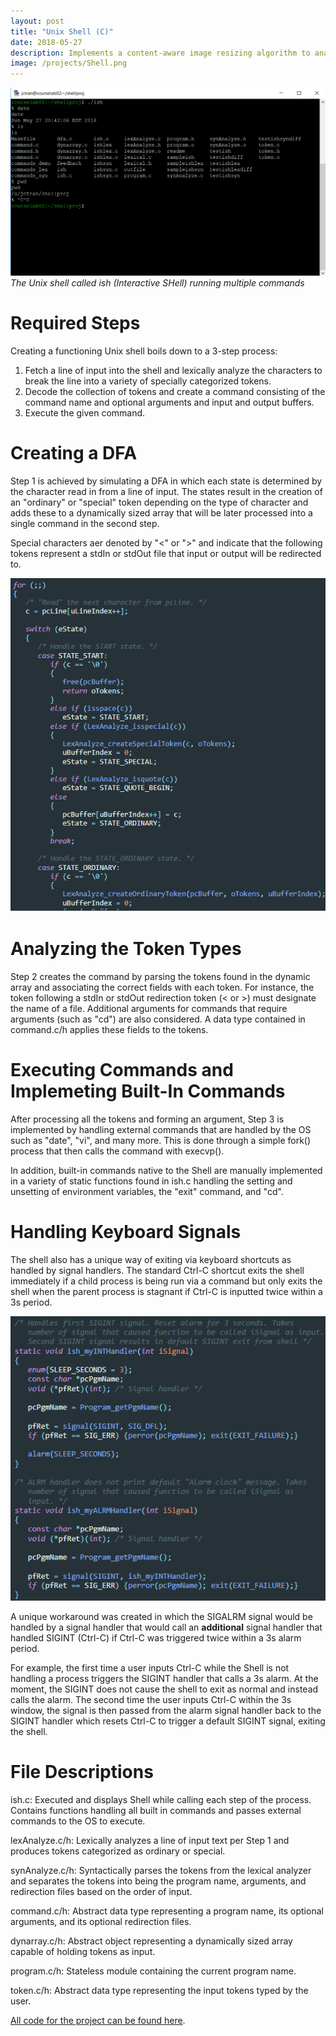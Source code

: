 ```yaml
---
layout: post
title: "Unix Shell (C)"
date: 2018-05-27
description: Implements a content-aware image resizing algorithm to analyze images for redundant areas and automatically crops these sections of the images
image: /projects/Shell.png
---
```

![]( /projects/Shell.png )*The Unix shell called ish (Interactive SHell) running multiple commands*

# Required Steps
Creating a functioning Unix shell boils down to a 3-step process:
1. Fetch a line of input into the shell and lexically analyze the characters to break the line into a variety of specially categorized tokens.
2. Decode the collection of tokens and create a command consisting of the command name and optional arguments and input and output buffers.
3. Execute the given command.

# Creating a DFA
Step 1 is achieved by simulating a DFA in which each state is determined by the character read in from a line of input. The states result in the creation of an "ordinary" or "special" token depending on the type of character and adds these to a dynamically sized array that will be later processed into a single command in the second step.

Special characters aer denoted by "<" or ">" and indicate that the following tokens represent a stdIn or stdOut file that input or output will be redirected to.

![A snippet from LexAnalyze.c showing a portion of the DFA](/projects/ShellLex.png)

# Analyzing the Token Types
Step 2 creates the command by parsing the tokens found in the dynamic array and associating the correct fields with each token. For instance, the token following a stdIn or stdOut redirection token (< or >) must designate the name of a file. Additional arguments for commands that require arguments (such as "cd") are also considered. A data type contained in command.c/h applies these fields to the tokens.

# Executing Commands and Implemeting Built-In Commands
After processing all the tokens and forming an argument, Step 3 is implemented by handling external commands that are handled by the OS such as "date", "vi", and many more. This is done through a simple fork() process that then calls the command with execvp().

In addition, built-in commands native to the Shell are manually implemented in a variety of static functions found in ish.c handling the setting and unsetting of environment variables, the "exit" command, and "cd".

# Handling Keyboard Signals
The shell also has a unique way of exiting via keyboard shortcuts as handled by signal handlers. The standard Ctrl-C shortcut exits the shell immediately if a child process is being run via a command but only exits the shell when the parent process is stagnant if Ctrl-C is inputted twice within a 3s period.

![The unique Ctrl-C behavior implemented using signal handlers](/projects/ShellAlarm.png)

A unique workaround was created in which the SIGALRM signal would be handled by a signal handler that would call an **additional** signal handler that handled SIGINT (Ctrl-C) if Ctrl-C was triggered twice within a 3s alarm period.

For example, the first time a user inputs Ctrl-C while the Shell is not handling a process triggers the SIGINT handler that calls a 3s alarm. At the moment, the SIGINT does not cause the shell to exit as normal and instead calls the alarm. The second time the user inputs Ctrl-C within the 3s window, the signal is then passed from the alarm signal handler back to the SIGINT handler which resets Ctrl-C to trigger a default SIGINT signal, exiting the shell.

# File Descriptions
ish.c: Executed and displays Shell while calling each step of the process. Contains functions handling all built in commands and passes external commands to the OS to execute.

lexAnalyze.c/h: Lexically analyzes a line of input text per Step 1 and produces tokens categorized as ordinary or special.

synAnalyze.c/h: Syntactically parses the tokens from the lexical analyzer and separates the tokens into being the program name, arguments, and redirection files based on the order of input.

command.c/h: Abstract data type representing a program name, its optional arguments, and its optional redirection files.

dynarray.c/h: Abstract object representing a dynamically sized array capable of holding tokens as input.

program.c/h: Stateless module containing the current program name.

token.c/h: Abstract data type representing the input tokens typed by the user.

[All code for the project can be found here](https://github.com/justintranjt/Unix-Shell).
